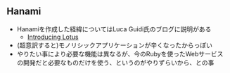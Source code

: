## Hanami

* Hanamiを作成した経緯についてはLuca Guidi氏のブログに説明がある
  * [Introducing Lotus](http://lucaguidi.com/2014/06/23/introducing-lotus/)
* (超意訳すると)モノリシックアプリケーションが辛くなったからっぽい
* やりたい事により必要な機能は異なるが、今のRubyを使ったWebサービスの開発だと必要なものだけを使う、というのがやりずらいから、との事
